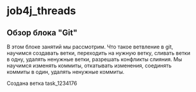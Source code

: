 # job4j_threads

## Обзор блока "Git"

В этом блоке занятий мы рассмотрим. Что такое ветвление в git, научимся
создавать ветки, переходить на нужную ветку, сливать ветки в одну, удалять
ненужные ветки, разрешать конфликты слияния. Мы научимся изменять коммиты,
откатывать изменения, соединять коммиты в один, удалять ненужные коммиты.

Создана ветка task_1234176